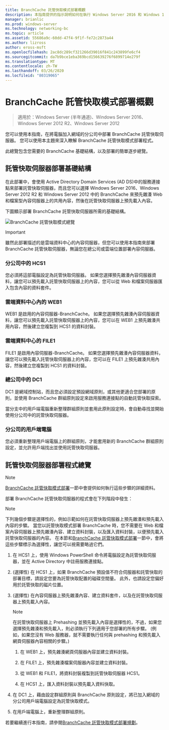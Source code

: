```yaml
---
title: BranchCache 託管快取模式部署概觀
description: 本指南提供的指示說明如何在執行 Windows Server 2016 和 Windows 10 的電腦上，以託管快取模式部署 BranchCache。
manager: brianlic
ms.prod: windows-server
ms.technology: networking-bc
ms.topic: article
ms.assetid: 55686a9c-60dd-47f4-9f1f-fe72c2873a44
ms.author: lizross
author: eross-msft
ms.openlocfilehash: 2ac8dc289cf321266d39016f841c243899fe6cf4
ms.sourcegitcommit: da7b9bce1eba369bcd156639276f6899714e279f
ms.translationtype: MT
ms.contentlocale: zh-TW
ms.lasthandoff: 03/26/2020
ms.locfileid: "80319065"
---
```

# <a name="branchcache-hosted-cache-mode-deployment-overview"></a>BranchCache 託管快取模式部署概觀

>適用於：Windows Server (半年通道)、Windows Server 2016、Windows Server 2012 R2、Windows Server 2012

您可以使用本指南，在將電腦加入網域的分公司中部署 BranchCache 託管快取伺服器。 您可以使用本主題來深入瞭解 BranchCache 託管快取模式部署程式。

此總覽包含您需要的 BranchCache 基礎結構，以及部署的簡單逐步總覽。

## <a name="hosted-cache-server-deployment-infrastructure"></a><a name="bkmk_components"></a>託管快取伺服器部署基礎結構

在此部署中，會使用 Active Directory Domain Services \(AD DS\)中的服務連接點來部署託管快取伺服器，而且您可以選擇 Windows Server 2016、Windows Server 2012 R2 和 Windows Server 2012 中的 BranchCache 來預先雜湊 Web 和檔案型內容伺服器上的共用內容，然後在託管快取伺服器上預先載入內容。

下圖顯示部署 BranchCache 託管快取伺服器所需的基礎結構。

![BranchCache 託管快取模式總覽](../../../media/BranchCache-Hcm-Overview/Bc-Hcm-Overview.jpg)

> [!IMPORTANT]
> 雖然此部署描述的是雲端資料中心的內容伺服器，但您可以使用本指南來部署 BranchCache 託管快取伺服器，無論您在總公司或雲端位置部署內容伺服器。

### <a name="hcs1-in-the-branch-office"></a>分公司中的 HCS1

您必須將這部電腦設定為託管快取伺服器。 如果您選擇預先雜湊內容伺服器資料，讓您可以預先載入託管快取伺服器上的內容，您可以從 Web 和檔案伺服器匯入包含內容的資料套件。

### <a name="web1-in-the-cloud-data-center"></a>雲端資料中心內的 WEB1

WEB1 是啟用的內容伺服器\-BranchCache。 如果您選擇預先雜湊內容伺服器資料，讓您可以預先載入託管快取伺服器上的內容，您可以在 WEB1 上預先雜湊共用內容，然後建立您複製到 HCS1 的資料封裝。

### <a name="file1-in-the-cloud-data-center"></a>雲端資料中心的 FILE1

FILE1 是啟用內容伺服器\-BranchCache。 如果您選擇預先雜湊內容伺服器資料，讓您可以預先載入託管快取伺服器上的內容，您可以在 FILE1 上預先雜湊共用內容，然後建立您複製到 HCS1 的資料封裝。
  
### <a name="dc1-in-the-main-office"></a>總公司中的 DC1

DC1 是網域控制站，而且您必須設定預設網域原則，或其他更適合您部署的原則，並使用 BranchCache 群組原則設定來啟用服務連接點的自動託管快取探索。

當分支中的用戶端電腦重新整理群組原則並套用此原則設定時，會自動尋找並開始使用分公司中的託管快取伺服器。

### <a name="client-computers-in-the-branch-office"></a>分公司的用戶端電腦

您必須重新整理用戶端電腦上的群組原則，才能套用新的 BranchCache 群組原則設定，並允許用戶端找出並使用託管快取伺服器。

## <a name="hosted-cache-server-deployment-process-overview"></a><a name="bkmk_overview"></a>託管快取伺服器部署程式總覽

>[!NOTE]
>[BranchCache 託管快取模式部署](4-Bc-Hcm-Deployment.md)一節中會提供如何執行這些步驟的詳細資料。

部署 BranchCache 託管快取伺服器的程式會在下列階段中發生：

>[!NOTE]
>下列幾個步驟是選擇性的，例如示範如何在託管快取伺服器上預先雜湊和預先載入內容的步驟。 當您以託管快取模式部署 BranchCache 時，您不需要在 Web 和檔案內容伺服器上預先雜湊內容、建立資料封裝，以及匯入資料封裝，以便預先載入託管快取伺服器的內容。 在本節和[BranchCache 託管快取模式部署](4-Bc-Hcm-Deployment.md)一節中，會將這些步驟標示為選擇性，讓您可以視需要略過它們。

1. 在 HCS1 上，使用 Windows PowerShell 命令將電腦設定為託管快取伺服器，並在 Active Directory 中註冊服務連接點。

2. \(選擇性\) 在 HCS1 上，如果 BranchCache 預設值不符合伺服器和託管快取的部署目標，請設定您要為託管快取配置的磁碟空間量。 此外，也請設定您偏好用於託管快取的磁片位置。

3. \(選擇性\) 在內容伺服器上預先雜湊內容、建立資料套件，以及在託管快取伺服器上預先載入內容。

    > [!NOTE]
    > 在託管快取伺服器上 Prehashing 並預先載入內容是選擇性的，不過，如果您選擇預先雜湊和預先載入，則必須執行下列適用于您部署的所有步驟。 \(例如，如果您沒有 Web 服務器，就不需要執行任何與 prehashing 和預先載入網頁伺服器內容相關的步驟。\)

    1. 在 WEB1 上，預先雜湊網頁伺服器內容並建立資料封裝。

    2. 在 FILE1 上，預先雜湊檔案伺服器內容並建立資料封裝。

    3. 從 WEB1 和 FILE1，將資料封裝複製到託管快取伺服器 HCS1。

    4. 在 HCS1 上，匯入資料封裝以預先載入資料快取。

4. 在 DC1 上，藉由設定群組原則與 BranchCache 原則設定，將已加入網域的分公司用戶端電腦設定為託管快取模式。

5. 在用戶端電腦上，重新整理群組原則。

若要繼續進行本指南，請參閱[BranchCache 託管快取模式部署規劃](3-Bc-Hcm-Plan.md)。